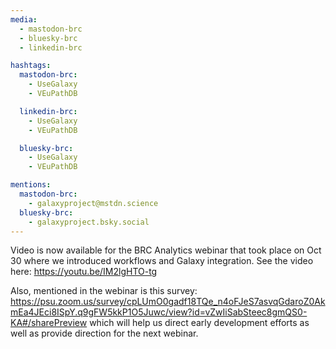 ```yaml
---
media:
  - mastodon-brc
  - bluesky-brc
  - linkedin-brc

hashtags:
  mastodon-brc:
    - UseGalaxy
    - VEuPathDB

  linkedin-brc:
    - UseGalaxy
    - VEuPathDB

  bluesky-brc:
    - UseGalaxy
    - VEuPathDB

mentions:
  mastodon-brc:
    - galaxyproject@mstdn.science
  bluesky-brc:
    - galaxyproject.bsky.social
---
```


Video is now available for the BRC Analytics webinar that took place on Oct 30 where we introduced workflows and Galaxy integration. See the video here:
https://youtu.be/IM2lgHTO-tg

Also, mentioned in the webinar is this survey:
https://psu.zoom.us/survey/cpLUmO0gadf18TQe_n4oFJeS7asvqGdaroZ0AkmEa4JEci8ISpY.q9gFW5kkP1O5Juwc/view?id=vZwIiSabSteec8gmQS0-KA#/sharePreview
which will help us direct early development efforts as well as provide direction for the next webinar.
